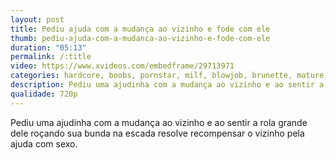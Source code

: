```yaml
---
layout: post
title: Pediu ajuda com a mudança ao vizinho e fode com ele
thumb: pediu-ajuda-com-a-mudanca-ao-vizinho-e-fode-com-ele
duration: "05:13"
permalink: /:title
video: https://www.xvideos.com/embedframe/29713971
categories: hardcore, boobs, pornstar, milf, blowjob, brunette, mature, threesome, bigtits, pussylicking, bigcock, house, wife, cuckold
description: Pediu uma ajudinha com a mudança ao vizinho e ao sentir a rola grande dele roçando sua bunda na escada resolve recompensar o vizinho pela ajuda com sexo.
qualidade: 720p
---
```

Pediu uma ajudinha com a mudança ao vizinho e ao sentir a rola grande dele roçando sua bunda na escada resolve recompensar o vizinho pela ajuda com sexo.